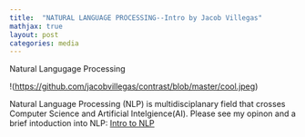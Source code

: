 ```yaml
---
title:  "NATURAL LANGUAGE PROCESSING--Intro by Jacob Villegas"
mathjax: true
layout: post
categories: media
---
```


Natural Langugage Processing


!(https://github.com/jacobvillegas/contrast/blob/master/cool.jpeg)


Natural Language Processing (NLP) is multidisciplanary field that crosses Computer Science and Artificial Intelgience(AI). Please see my opinon and a brief intoduction into NLP:
[Intro to NLP](https://github.com/jacobvillegas/NLP_Portfolio/blob/95e5bcf164f101c5f4d347a797594aabdaf424df/OverviewofNLP.pdf)
